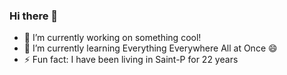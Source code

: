 ### Hi there 👋


- 🔭 I’m currently working on something cool!
- 🌱 I’m currently learning Everything Everywhere All at Once 😄
- ⚡ Fun fact: I have been living in Saint-P for 22 years
<!--
- 👯 I’m looking to collaborate on ...
- 🤔 I’m looking for help with ...
- 💬 Ask me about ...
- 📫 How to reach me: ...
- 😄 Pronouns: ...

**pilliwickle/pilliwickle** is a ✨ _special_ ✨ repository because its `README.md` (this file) appears on your GitHub profile.

Here are some ideas to get you started:
-->
